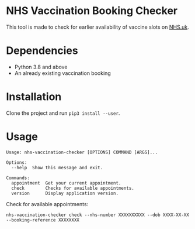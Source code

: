 # NHS Vaccination Booking Checker

This tool is made to check for earlier availability of vaccine slots on [NHS.uk](https://nhs.uk).

# Dependencies
- Python 3.8 and above
- An already existing vaccination booking

# Installation
Clone the project and run `pip3 install --user`.

# Usage
```
Usage: nhs-vaccination-checker [OPTIONS] COMMAND [ARGS]...

Options:
  --help  Show this message and exit.

Commands:
  appointment  Get your current appointment.
  check        Checks for available appointments.
  version      Display application version.
```

Check for available appointments:

`nhs-vaccination-checker check --nhs-number XXXXXXXXXX --dob XXXX-XX-XX --booking-reference XXXXXXXX`